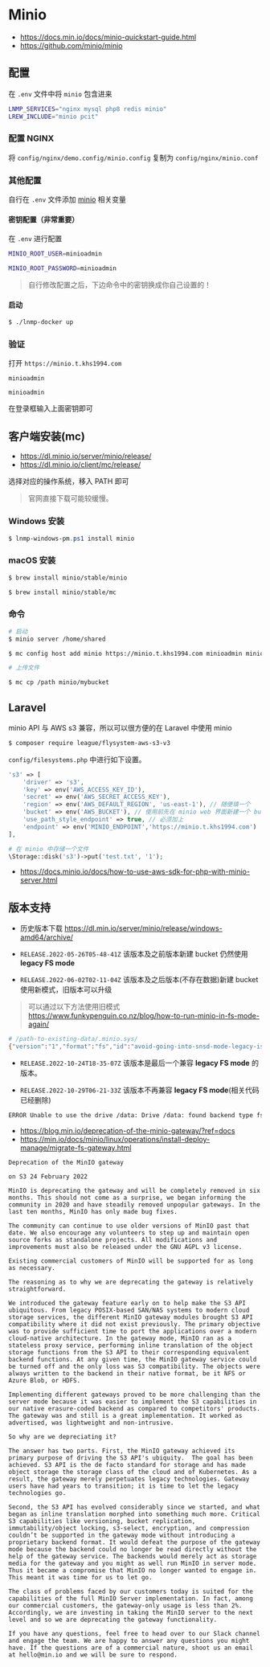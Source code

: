 # Minio

* https://docs.min.io/docs/minio-quickstart-guide.html
* https://github.com/minio/minio

## 配置

在 `.env` 文件中将 `minio` 包含进来

```bash
LNMP_SERVICES="nginx mysql php8 redis minio"
LREW_INCLUDE="minio pcit"
```

### 配置 NGINX

将 `config/nginx/demo.config/minio.config` 复制为 `config/nginx/minio.conf`

### 其他配置

自行在 `.env` 文件添加 [minio](https://github.com/khs1994-docker/lnmp/blob/master/lrew/minio/.env.compose) 相关变量

#### 密钥配置（非常重要）

在 `.env` 进行配置

```bash
MINIO_ROOT_USER=minioadmin

MINIO_ROOT_PASSWORD=minioadmin
```

> 自行修改配置之后，下边命令中的密钥换成你自己设置的！

#### 启动

```bash
$ ./lnmp-docker up
```

### 验证

打开 `https://minio.t.khs1994.com`

`minioadmin`

`minioadmin`

在登录框输入上面密钥即可

## 客户端安装(mc)

* https://dl.minio.io/server/minio/release/
* https://dl.minio.io/client/mc/release/

选择对应的操作系统，移入 PATH 即可

> 官网直接下载可能较缓慢。

### Windows 安装

```powershell
$ lnmp-windows-pm.ps1 install minio
```

### macOS 安装

```bash
$ brew install minio/stable/minio

$ brew install minio/stable/mc
```

### 命令

```bash
# 启动
$ minio server /home/shared
```

```bash
$ mc config host add minio https://minio.t.khs1994.com minioadmin minioadmin

# 上传文件

$ mc cp /path minio/mybucket
```

## Laravel

minio API 与 AWS s3 兼容，所以可以很方便的在 Laravel 中使用 minio

```bash
$ composer require league/flysystem-aws-s3-v3
```

`config/filesystems.php` 中进行如下设置。

```php
's3' => [
    'driver' => 's3',
    'key' => env('AWS_ACCESS_KEY_ID'),
    'secret' => env('AWS_SECRET_ACCESS_KEY'),
    'region' => env('AWS_DEFAULT_REGION', 'us-east-1'), // 随便填一个
    'bucket' => env('AWS_BUCKET'), // 使用前先在 minio web 界面新建一个 bucket
    'use_path_style_endpoint' => true, // 必须加上
    'endpoint' => env('MINIO_ENDPOINT','https://minio.t.khs1994.com')
],
```

```php
# 在 minio 中存储一个文件
\Storage::disk('s3')->put('test.txt', '1');
```

* https://docs.minio.io/docs/how-to-use-aws-sdk-for-php-with-minio-server.html

## 版本支持

* 历史版本下载 https://dl.min.io/server/minio/release/windows-amd64/archive/

* `RELEASE.2022-05-26T05-48-41Z` 该版本及之前版本新建 bucket 仍然使用 **legacy FS mode**

* `RELEASE.2022-06-02T02-11-04Z` 该版本及之后版本(不存在数据)新建 bucket 使用新模式，旧版本可以升级
> 可以通过以下方法使用旧模式
> https://www.funkypenguin.co.nz/blog/how-to-run-minio-in-fs-mode-again/

```bash
# /path-to-existing-data/.minio.sys/
{"version":"1","format":"fs","id":"avoid-going-into-snsd-mode-legacy-is-fine-with-me","fs":{"version":"2"}}
```

* `RELEASE.2022-10-24T18-35-07Z` 该版本是最后一个兼容 **legacy FS mode** 的版本。

* `RELEASE.2022-10-29T06-21-33Z` 该版本不再兼容 **legacy FS mode**(相关代码已经删除)

```bash
ERROR Unable to use the drive /data: Drive /data: found backend type fs, expected xl or xl-single:
```

* https://blog.min.io/deprecation-of-the-minio-gateway/?ref=docs
* https://min.io/docs/minio/linux/operations/install-deploy-manage/migrate-fs-gateway.html


```
Deprecation of the MinIO gateway

on S3 24 February 2022

MinIO is deprecating the gateway and will be completely removed in six months. This should not come as a surprise, we began informing the community in 2020 and have steadily removed unpopular gateways. In the last ten months, MinIO has only made bug fixes.

The community can continue to use older versions of MinIO past that date. We also encourage any volunteers to step up and maintain open source forks as standalone projects. All modifications and improvements must also be released under the GNU AGPL v3 license.

Existing commercial customers of MinIO will be supported for as long as necessary.

The reasoning as to why we are deprecating the gateway is relatively straightforward.

We introduced the gateway feature early on to help make the S3 API ubiquitous. From legacy POSIX-based SAN/NAS systems to modern cloud storage services, the different MinIO gateway modules brought S3 API compatibility where it did not exist previously. The primary objective was to provide sufficient time to port the applications over a modern cloud-native architecture. In the gateway mode, MinIO ran as a stateless proxy service, performing inline translation of the object storage functions from the S3 API to their corresponding equivalent backend functions. At any given time, the MinIO gateway service could be turned off and the only loss was S3 compatibility. The objects were always written to the backend in their native format, be it NFS or Azure Blob, or HDFS.

Implementing different gateways proved to be more challenging than the server mode because it was easier to implement the S3 capabilities in our native erasure-coded backend as compared to competitors' products. The gateway was and still is a great implementation. It worked as advertised, was lightweight and non-intrusive.

So why are we depreciating it?

The answer has two parts. First, the MinIO gateway achieved its primary purpose of driving the S3 API's ubiquity.  The goal has been achieved. S3 API is the de facto standard for storage and has made object storage the storage class of the cloud and of Kubernetes. As a result, the gateway merely perpetuates legacy technologies. Gateway users have had years to transition; it is time to let the legacy technologies go.

Second, the S3 API has evolved considerably since we started, and what began as inline translation morphed into something much more. Critical S3 capabilities like versioning, bucket replication, immutability/object locking, s3-select, encryption, and compression couldn’t be supported in the gateway mode without introducing a proprietary backend format. It would defeat the purpose of the gateway mode because the backend could no longer be read directly without the help of the gateway service. The backends would merely act as storage media for the gateway and you might as well run MinIO in server mode. Thus it became a compromise that MinIO no longer wanted to engage in. This meant it was time for us to let go.

The class of problems faced by our customers today is suited for the capabilities of the full MinIO Server implementation. In fact, among our commercial customers, the gateway-only usage is less than 2%. Accordingly, we are investing in taking the MinIO server to the next level and so we are deprecating the gateway functionality.

If you have any questions, feel free to head over to our Slack channel and engage the team. We are happy to answer any questions you might have. If the questions are of a commercial nature, shoot us an email at hello@min.io and we will be sure to respond.
```
